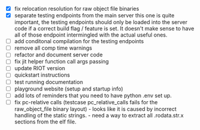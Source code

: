 - [x] fix relocation resolution for raw object file binaries
- [x] separate testing endpoints from the main server
      this one is quite important, the testing endpoints should only be loaded
      into the server code if a correct build flag / feature is set. It doesn't
      make sense to have all of those endpoint intermingled with the actual useful ones.
- [ ] add conditonal compilation for the testing endpoints
- [ ] remove all comp time warnings
- [ ] refactor and document server code
- [ ] fix jit helper function call args passing
- [ ] update RIOT version
- [ ] quickstart instructions
- [ ] test running documentation
- [ ] playground website (setup and startup info)
- [ ] add lots of reminders that you need to have python .env set up.
- [ ] fix pc-relative calls (testcase pc_relative_calls fails for the raw_object_file binary layout)
      - looks like it is caused by incorrect handling of the static strings.
      - need a way to extract all .rodata.str.x sections from the elf file.
